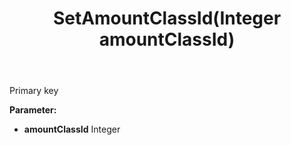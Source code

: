 ﻿---
uid: crmscript_ref_NSAmountClassEntity_SetAmountClassId
title: SetAmountClassId(Integer amountClassId)
intellisense: NSAmountClassEntity.SetAmountClassId
keywords: NSAmountClassEntity, GetAmountClassId
so.topic: reference
---

Primary key

**Parameter:** 
 - **amountClassId** Integer

